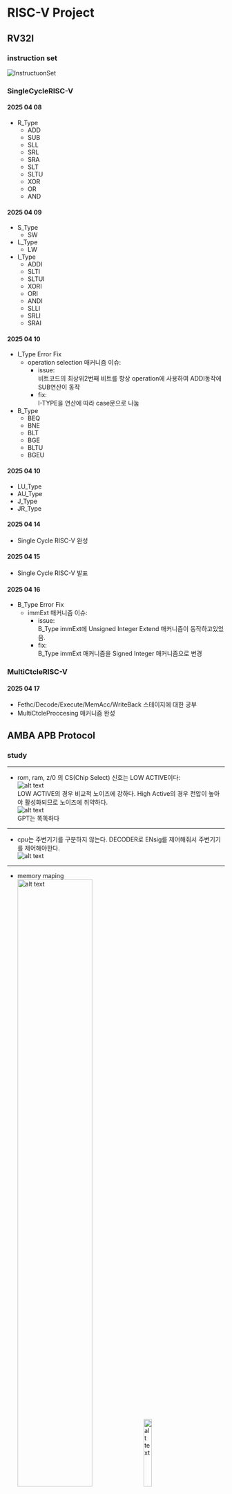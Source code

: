 # RISC-V Project

## RV32I
### instruction set
![InstructuonSet](./RV32I-1.png) 

### SingleCycleRISC-V

#### 2025 04 08
- R_Type 
  - ADD 
  - SUB 
  - SLL 
  - SRL 
  - SRA 
  - SLT 
  - SLTU 
  - XOR 
  - OR 
  - AND 

#### 2025 04 09  
- S_Type  
  - SW   
- L_Type  
  - LW   
- I_Type 
  - ADDI 
  - SLTI 
  - SLTUI 
  - XORI 
  - ORI 
  - ANDI 
  - SLLI 
  - SRLI 
  - SRAI 

#### 2025 04 10
- I_Type Error Fix 
  - operation selection 매커니즘 이슈: 
    - issue:  
      비트코드의 최상위2번째 비트를 항상 operation에 사용하여 ADDI동작에 SUB연산이 동작 
    - fix:  
      I-TYPE을 연산에 따라 case문으로 나눔 
- B_Type 
  - BEQ 
  - BNE 
  - BLT 
  - BGE 
  - BLTU 
  - BGEU 

#### 2025 04 10
- LU_Type
- AU_Type
- J_Type
- JR_Type

#### 2025 04 14
- Single Cycle RISC-V 완성 

#### 2025 04 15
- Single Cycle RISC-V 발표 

#### 2025 04 16
- B_Type Error Fix 
  - immExt 매커니즘 이슈: 
    - issue:  
    B_Type immExt에 Unsigned Integer Extend 매커니즘이 동작하고있었음. 
    - fix:  
    B_Type immExt 매커니즘을 Signed Integer 매커니즘으로 변경

### MultiCtcleRISC-V 

#### 2025 04 17
 - Fethc/Decode/Execute/MemAcc/WriteBack 스테이지에 대한 공부 
 - MultiCtcleProccesing 매커니즘 완성

## AMBA APB Protocol
### study
----------
  - rom, ram, z/0 의 CS(Chip Select) 신호는 LOW ACTIVE이다:    
    ![alt text](addr_map.png)  
  LOW ACTIVE의 경우 비교적 노이즈에 강하다. High Active의 경우 전압이 높아야 활성화되므로 노이즈에 취약하다.  
  ![alt text](image-2.png)  
  GPT는 똑똑하다  
----------
  - cpu는 주변기기를 구분하지 않는다. DECODER로 ENsig를 제어해줘서 주변기기를 제어해야한다.  
  ![alt text](image-8.png)  
----------  
  - memory maping  
    <img src="image.png" alt="alt text" style="width:60%;">
    <img src="image-1.png" alt="alt text" style="width:20%;">  
----------
  - APB state     
  ![alt text](image-6.png)  
    - write  
      - T0: Idle, T1: Setup, T2: Acces(slave ready send), T3: Idle  
      ![alt text](image-3.png)  
      - T0: Idle, T1: Setup, T2: Acces(slave ready not send), T4: Acces(slave ready send), T5: Idle  
      ![alt text](image-4.png)  
    - read  
      - T0: Idle, T1: Setup, T2: Acces(slave ready send), T3: Idle  
      ![alt text](image-5.png)  
      - T0: Idle, T1: Setup, T2: Acces(slave ready not send), T4: Acces(slave ready send), T5: Idle  
      ![alt text](image-7.png)  
    - ready신호는 규격화 된 범용버스으로서 쓰기 위해 표준규격을 만든것이다  
### APB MASTER  
#### 2025 04 18  
  - MASTER  Logical design
  - SLAVE   Logical design

#### 2025 04 20  
  - CPU는 모든 패리패럴을 메모리와 구분하지 않고 항상 같은 형태(프로토콜)의 신호를 보낸다.  
    "주소를 던지고 값을 읽고 쓰는 구조"가 동일하다.

#### 2025 04 21  
  - paripheral device module template  
    - APB_INTERFACE
    - GPO  
    - GPI  
    - GPIO  

#### 2025 04 22  
  <img src="AMBA_APB_BUS_SC.png" alt="alt text" style="width:100%;">    
    
  - APB interface 시험 적용
    - 7-SEGMENT  
      ![alt text](image-9.png)